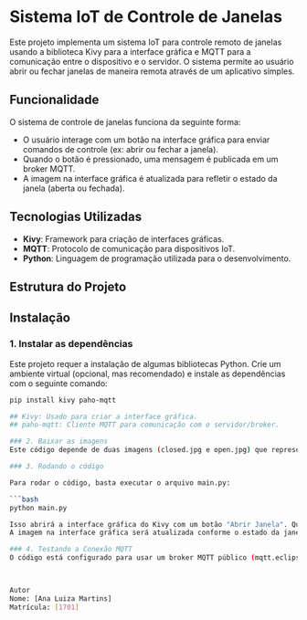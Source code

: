 # Sistema IoT de Controle de Janelas

Este projeto implementa um sistema IoT para controle remoto de janelas usando a biblioteca Kivy para a interface gráfica e MQTT para a comunicação entre o dispositivo e o servidor. O sistema permite ao usuário abrir ou fechar janelas de maneira remota através de um aplicativo simples.

## Funcionalidade

O sistema de controle de janelas funciona da seguinte forma:
- O usuário interage com um botão na interface gráfica para enviar comandos de controle (ex: abrir ou fechar a janela).
- Quando o botão é pressionado, uma mensagem é publicada em um broker MQTT.
- A imagem na interface gráfica é atualizada para refletir o estado da janela (aberta ou fechada).

## Tecnologias Utilizadas

- **Kivy**: Framework para criação de interfaces gráficas.
- **MQTT**: Protocolo de comunicação para dispositivos IoT.
- **Python**: Linguagem de programação utilizada para o desenvolvimento.

## Estrutura do Projeto



## Instalação

### 1. Instalar as dependências

Este projeto requer a instalação de algumas bibliotecas Python. Crie um ambiente virtual (opcional, mas recomendado) e instale as dependências com o seguinte comando:

```bash
pip install kivy paho-mqtt

## Kivy: Usado para criar a interface gráfica.
## paho-mqtt: Cliente MQTT para comunicação com o servidor/broker.

### 2. Baixar as imagens
Este código depende de duas imagens (closed.jpg e open.jpg) que representam o estado da janela (fechada e aberta, respectivamente). Certifique-se de ter essas imagens na mesma pasta onde o código está.

### 3. Rodando o código

Para rodar o código, basta executar o arquivo main.py:

```bash
python main.py

Isso abrirá a interface gráfica do Kivy com um botão "Abrir Janela". Quando o botão for pressionado, o sistema enviará um comando MQTT para o dispositivo controlado (que pode ser um motor ou atuador) para abrir ou fechar a janela. 
A imagem na interface gráfica será atualizada conforme o estado da janela.

### 4. Testando a Conexão MQTT
O código está configurado para usar um broker MQTT público (mqtt.eclipseprojects.io), mas você pode configurar um broker privado se necessário.



Autor
Nome: [Ana Luiza Martins]
Matrícula: [1701]


